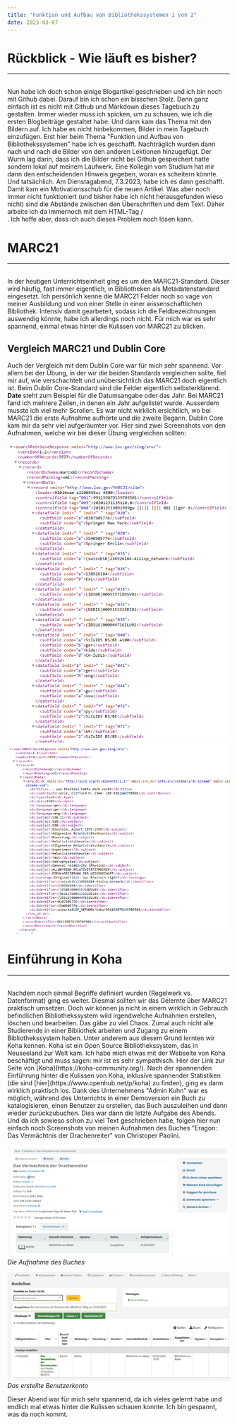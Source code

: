 ```yaml
---
title: "Funktion und Aufbau von Bibliothekssystemen 1 von 2"
date: 2023-03-07
---
```

# Rückblick - Wie läuft es bisher?
---
<br>
Nun habe ich doch schon einige Blogartikel geschrieben und ich bin noch mit Github dabei. Darauf bin ich schon ein bisschen Stolz. Denn ganz einfach ist es nicht
mit Github und Markdown dieses Tagebuch zu gestalten. Immer wieder muss ich spicken, um zu schauen, wie ich die ersten Blogbeiträge gestaltet habe. Und dann kam das
Thema mit den Bildern auf. Ich habe es nicht hinbekommen, Bilder in mein Tagebuch einzufügen. Erst hier beim Thema "Funktion und Aufbau von Bibliothekssystemen" habe 
ich es geschafft. Nachträglich wurden dann nach und nach die Bilder von den anderen Lektionen hinzugefügt.
Der Wurm lag darin, dass ich die Bilder nicht bei Github gespeichert hatte sondern lokal auf meinem Laufwerk. Eine Kollegin vom Studium hat mir dann den 
entscheidenden Hinweis gegeben, woran es scheitern könnte. Und tatsächlich. Am Dienstagabend, 7.3.2023, habe ich es dann geschafft. Damit kam ein Motivationsschub für
die neuen Artikel.
Was aber noch immer nicht funktioniert (und bisher habe ich nicht herausgefunden wieso nicht) sind die Abstände zwischen den Überschriften und dem Text. Daher arbeite
ich da immernoch mit dem HTML-Tag /<br>. Ich hoffe aber, dass ich auch dieses Problem noch lösen kann.
<br>

# MARC21
---
<br>
In der heutigen Unterrichtseinheit ging es um den MARC21-Standard. Dieser wird häufig, fast immer eigentlich, in Bibliotheken als Metadatenstandard eingesetzt. Ich 
persönlich kenne die MARC21 Felder noch so vage von meiner Ausbildung und von einer Stelle in einer wissenschaftlichen Bibliothek. Intensiv damit gearbeteit, sodass
ich die Feldbezeichnungen auswendig könnte, habe ich allerdings noch nicht. 
Für mich war es sehr spannend, einmal etwas hinter die Kulissen von MARC21 zu blicken. 

## Vergleich MARC21 und Dublin Core  

Auch der Vergleich mit dem Dublin Core war für mich sehr spannend. Vor allem 
bei der Übung, in der wir die beiden Standards vergleichen sollte, fiel mir auf, wie verschachtelt und unübersichtlich das MARC21 doch eigentlich ist. 
Beim Dublin Core-Standard sind die Felder eigentlich selbsterklärend. **Date** steht zum Beispiel für die Datumsangabe oder das Jahr. Bei MARC21 fand 
ich mehrere Zeilen, in denen ein Jahr aufgelistet wurde. Ausserdem musste ich viel mehr Scrollen. Es war nicht wirklich ersichtlich, wo bei MARC21 die erste 
Aufnahme aufhörte und die zweite Begann. Dublin Core kam mir da sehr viel aufgeräumter vor.
Hier sind zwei Screenshots von den Aufnahmen, welche wir bei dieser Übung vergleichen sollten:

![MARC21](https://github.com/tanyaZoller/Lerntagebuch-BAIN/blob/master/_img/MARC21.png?raw=true)
![Dublin Core](https://github.com/tanyaZoller/Lerntagebuch-BAIN/blob/master/_img/DublinCore.png?raw=true) 

# Einführung in Koha
---
<br>
Nachdem noch einmal Begriffe definiert wurden (Regelwerk vs. Datenformat) ging es weiter. Diesmal sollten wir das Gelernte über MARC21 praktisch umsetzen. Doch
wir können ja nicht in einem wirklich in Gebrauch befindlichen Bibliothekssystem wild irgendwelche Aufnahmen erstellen, löschen und bearbeiten. Das gäbe zu viel 
Chaos. Zumal auch nicht alle Studierende in einer Bibliothek arbeiten und Zugang zu einem Bibliothekssystem haben. Unter anderem aus diesem Grund lernten wir Koha
kennen. Koha ist ein Open Source Bibliothekssystem, das in Neuseeland zur Welt kam. Ich habe mich etwas mit der Webseite von Koha beschäftigt und muss sagen: 
mir ist es sehr sympathisch. Hier der Link zur Seite von [Koha](https://koha-community.org/).
Nach der spannenden Einführung hinter die Kulissen von Koha, inklusive spannender Statistiken (die sind [hier](https://www.openhub.net/p/koha) zu finden), ging es dann
wirklich praktisch los. Dank des Unternehmens "Admin Kuhn" war es möglich, während des Unterrichts in einer Demoversion ein Buch zu katalogisieren, einen Benutzer
zu erstellen, das Buch auszuleihen und dann wieder zurückzubuchen. Dies war dann die letzte Aufgabe des Abends.
Und da ich sowieso schon zu viel Text geschrieben habe, folgen hier nun einfach noch Screenshots von meinen Aufnahmen des Buches "Eragon: Das Vermächtnis der 
Drachenreiter" von Christoper Paolini.

![Aufnahme](https://github.com/tanyaZoller/Lerntagebuch-BAIN/blob/master/_img/AufgenommenesBuch.png?raw=true)
*Die Aufnahme des Buches*  

![Test](https://github.com/tanyaZoller/Lerntagebuch-BAIN/blob/master/_img/Konto.jpg?raw=true1])
*Das erstellte Benutzerkonto*

Dieser Abend war für mich sehr spannend, da ich vieles gelernt habe und endlich mal etwas hinter die Kulissen schauen konnte. Ich bin gespannt, was da noch kommt.
